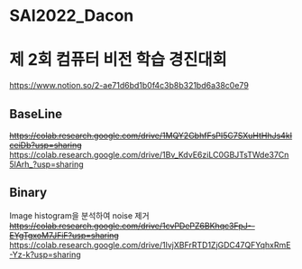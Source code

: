 # SAI2022_Dacon

# 제 2회 컴퓨터 비전 학습 경진대회
https://www.notion.so/2-ae71d6bd1b0f4c3b8b321bd6a38c0e79

## BaseLine
~~https://colab.research.google.com/drive/1MQY2GbhfFsPI5C7SXuHtHhJs4kIceiDb?usp=sharing~~
https://colab.research.google.com/drive/1Bv_KdvE6ziLC0GBJTsTWde37Cn5lArh_?usp=sharing
## Binary
Image histogram을 분석하여 noise 제거 <br>
~~https://colab.research.google.com/drive/1cvPDePZ6BKhqc3FpJ--EYgTgxoM7JFiF?usp=sharing~~
https://colab.research.google.com/drive/1lvjXBFrRTD1ZjGDC47QFYqhxRmE-Yz-k?usp=sharing
